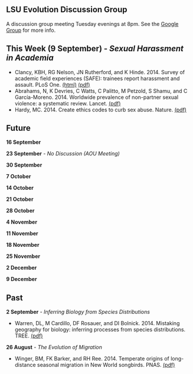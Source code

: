 LSU Evolution Discussion Group
-------

A discussion group meeting Tuesday evenings at 8pm. See the [Google Group](https://groups.google.com/forum/#!forum/lsu-evol-discussion) for more info.

This Week (9 September) - *Sexual Harassment in Academia*
-------

- Clancy, KBH, RG Nelson, JN Rutherford, and K Hinde. 2014. Survey of academic field experiences (SAFE): trainees report harassment and assault. PLoS One. [(html)](http://www.plosone.org/article/info%3Adoi%2F10.1371%2Fjournal.pone.0102172) [(pdf)](https://github.com/mgharvey/reading_group/blob/master/docs/Clancy_PLOS_2014.pdf)
- Abrahams, N, K Devries, C Watts, C Palitto, M Petzold, S Shamu, and C García-Moreno. 2014. Worldwide prevalence of non-partner sexual violence: a systematic review. Lancet. [(pdf)](https://github.com/mgharvey/reading_group/blob/master/docs/Abrahams_Lancet_2014.pdf)
- Hardy, MC. 2014. Create ethics codes to curb sex abuse. Nature. [(pdf)](https://github.com/mgharvey/reading_group/blob/master/docs/Hardy_Nature_2014.pdf)

Future
-------

**16 September**

**23 September** - *No Discussion (AOU Meeting)*

**30 September**

**7 October**

**14 October**

**21 October**

**28 October**

**4 November**

**11 November**

**18 November**

**25 November**

**2 December**

**9 December**

Past
-------

**2 September** - *Inferring Biology from Species Distributions*

- Warren, DL, M Cardillo, DF Rosauer, and DI Bolnick. 2014. Mistaking geography for biology: inferring processes from species distributions. TREE. [(pdf)](https://github.com/mgharvey/reading_group/blob/master/docs/Warren_Tree_2014.pdf)

**26 August** - *The Evolution of Migration*

- Winger, BM, FK Barker, and RH Ree. 2014. Temperate origins of long-distance seasonal migration in New World songbirds. PNAS. [(pdf)](https://github.com/mgharvey/reading_group/blob/master/docs/Winger_PNAS_2014.pdf)
